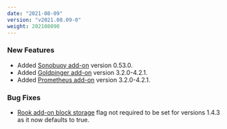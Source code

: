 ```yaml
---
date: "2021-08-09"
version: "v2021.08.09-0"
weight: 202108090
---
```


### <span class="label label-green">New Features</span>
- Added [Sonobuoy add-on](/docs/add-ons/sonobuoy) version 0.53.0.
- Added [Goldpinger add-on](/docs/add-ons/goldpinger) version 3.2.0-4.2.1.
- Added [Prometheus add-on](/docs/add-ons/prometheus) version 3.2.0-4.2.1.

### <span class="label label-orange">Bug Fixes</span>
- [Rook add-on block storage](/docs/add-ons/rook#block-storage) flag not required to be set for versions 1.4.3 as it now defaults to true. 